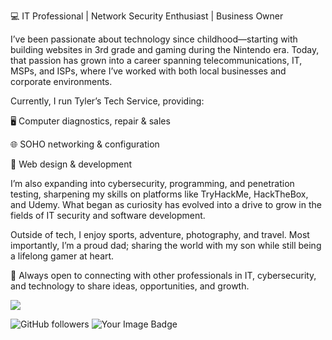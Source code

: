 💻 IT Professional | Network Security Enthusiast | Business Owner

I’ve been passionate about technology since childhood—starting with building websites in 3rd grade and gaming during the Nintendo era. Today, that passion has grown into a career spanning telecommunications, IT, MSPs, and ISPs, where I’ve worked with both local businesses and corporate environments.

Currently, I run Tyler’s Tech Service, providing:

🖥️ Computer diagnostics, repair & sales

🌐 SOHO networking & configuration

🎨 Web design & development

I’m also expanding into cybersecurity, programming, and penetration testing, sharpening my skills on platforms like TryHackMe, HackTheBox, and Udemy. What began as curiosity has evolved into a drive to grow in the fields of IT security and software development.

Outside of tech, I enjoy sports, adventure, photography, and travel. Most importantly, I’m a proud dad; sharing the world with my son while still being a lifelong gamer at heart.

🚀 Always open to connecting with other professionals in IT, cybersecurity, and technology to share ideas, opportunities, and growth.


![](https://komarev.com/ghpvc/?username=TylersTech2020&color=blue)

<img alt="GitHub followers" src="https://img.shields.io/github/followers/TylersTech2020?style=social">

<img src="https://tryhackme-badges.s3.amazonaws.com/LawlessCarrot.png" alt="Your Image Badge" />











<!---
TylersTech2020/TylersTech2020 is a cow special pie repository because its `README.md` (this file) appears on your GitHub profile.
You can click the Preview link to take a look at your changes or you can leave it how it is cause does anyone actually look at these...
--->
